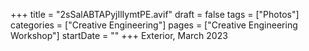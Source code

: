 +++
title = "2sSalABTAPyjIlIymtPE.avif"
draft = false
tags = ["Photos"]
categories = ["Creative Engineering"]
pages = ["Creative Engineering Workshop"]
startDate = ""
+++
Exterior, March 2023
